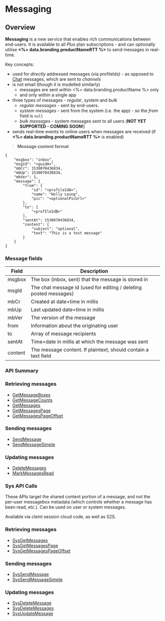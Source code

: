# Messaging
## Overview





**Messaging** is a new service that enables rich communications between end-users. It is available to all *Plus* plan subscriptions - and can optionally utilise **<%= data.branding.productNameRTT %>** to send messages in real-time.

Key concepts:

* used for *directly* addressed messages (via profileIds) - as opposed to [Chat](/api/capi/chat) messages, which are sent to *channels*
* is not email (though it is modelled similarly)
  * messages are sent _within_ <%= data.branding.productName %> only
  * and only within a single app
* three types of messages - *regular*, *system* and *bulk*
  * *regular messages* - sent by end-users.
  * *system messages* - sent from the system (i.e. the app) - so the *from* field is `null`
  * *bulk messages* - system messages sent to all users (**NOT YET SUPPORTED - COMING SOON!**)
* sends real-time events to online users when messages are received (if **<%= data.branding.productNameRTT %>** is enabled)

> **Message content format**

```
{
    "msgbox": "inbox",
    "msgId": "<guidA>",
    "mbCr": 1530070436834,
    "mbUp": 1530070436834,
    "mbVer": 1,
    "message": {
        "from": {
            "id": "<profileIdA>",
            "name": "Holly Leung",
            "pic": "<optionalPicUrl>"
        },
        "to": [
            "<profIleIdB>"
        ],
        "sentAt": 1530070436834,
        "content": {
            "subject": "optional",
            "text": "This is a test message"
        }
    }
}
```

### Message fields

Field | Description
-------------- | -----------
msgbox | The box (inbox, sent) that the message is stored in
msgId | The chat message id (used for editing / deleting posted messages)
mbCr | Created at date+time in millis
mbUp | Last updated date+time in millis
mbVer | The version of the message
from | Information about the originating user
to | Array of message recipients
sentAt | Time+date in millis at which the message was sent
content | The message content. If plaintext, should contain a text field



### API Summary

### Retrieving messages

* [GetMessageBoxes](/api/capi/messaging/getmessageboxes)
* [GetMessageCounts](/api/capi/messaging/getmessagecounts)
* [GetMessages](/api/capi/messaging/getmessages)
* [GetMessagesPage](/api/capi/messaging/getmessagespage)
* [GetMessagesPageOffset](/api/capi/messaging/getmessagespageoffset)

### Sending messages

* [SendMessage](/api/capi/messaging/sendmessage)
* [SendMessageSimple](/api/capi/messaging/sendmessagesimple)

### Updating messages

* [DeleteMessages](/api/capi/messaging/deletemessages)
* [MarkMessagesRead](/api/capi/messaging/markmessagesread)


### Sys API Calls

These APIs target the shared content portion of a message, and not the per-user messagebox metadata (which controls whether a message has been read, etc.). Can be used on user or system messages.

Available via cleint session cloud code, as well as S2S.

### Retrieving messages

* [SysGetMessages](/api/capi/messaging/sysgetmessages)
* [SysGetMessagesPage](/api/capi/messaging/sysgetmessagespage)
* [SysGetMessagesPageOffset](/api/capi/messaging/sysgetmessagespageoffset)

### Sending messages

* [SysSendMessage](/api/capi/messaging/syssendmessage)
* [SysSendMessageSimple](/api/capi/messaging/syssendmessagesimple)

### Updating messages

* [SysDeleteMessage](/api/capi/messaging/sysdeletemessage)
* [SysDeleteMessages](/api/capi/messaging/sysdeletemessages)
* [SysUpdateMessage](/api/capi/messaging/sysupdatemessage)



<DocCardList />